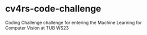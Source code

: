 # cv4rs-code-challenge
Coding Challenge challenge for entering the Machine Learning for Computer Vision at TUB WS23
